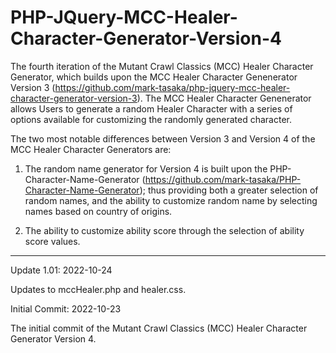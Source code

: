 # PHP-JQuery-MCC-Healer-Character-Generator-Version-4
The fourth iteration of the Mutant Crawl Classics (MCC) Healer Character Generator, which builds upon the MCC Healer Character Genenerator Version 3 (https://github.com/mark-tasaka/php-jquery-mcc-healer-character-generator-version-3). The MCC Healer Character Genenerator allows Users to generate a random Healer Character with a series of options available for customizing the randomly generated character.

The two most notable differences between Version 3 and Version 4 of the MCC Healer Character Generators are:

1. The random name generator for Version 4 is built upon the PHP-Character-Name-Generator (https://github.com/mark-tasaka/PHP-Character-Name-Generator); thus providing both a greater selection of random names, and the ability to customize random name by selecting names based on country of origins.

2. The ability to customize ability score through the selection of ability score values.

-----------

Update 1.01: 2022-10-24

Updates to mccHealer.php and healer.css.



Initial Commit: 2022-10-23

The initial commit of the Mutant Crawl Classics (MCC) Healer Character Generator Version 4.
